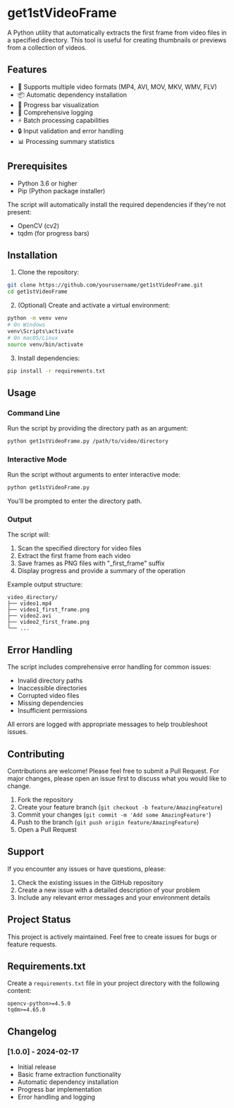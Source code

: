 # get1stVideoFrame

A Python utility that automatically extracts the first frame from video files in a specified directory. This tool is useful for creating thumbnails or previews from a collection of videos.

## Features

- 🎥 Supports multiple video formats (MP4, AVI, MOV, MKV, WMV, FLV)
- 📦 Automatic dependency installation
- 🚀 Progress bar visualization
- 📝 Comprehensive logging
- ⚡ Batch processing capabilities
- 🔒 Input validation and error handling
- 📊 Processing summary statistics

## Prerequisites

- Python 3.6 or higher
- Pip (Python package installer)

The script will automatically install the required dependencies if they're not present:
- OpenCV (cv2)
- tqdm (for progress bars)

## Installation

1. Clone the repository:
```bash
git clone https://github.com/yourusername/get1stVideoFrame.git
cd get1stVideoFrame
```

2. (Optional) Create and activate a virtual environment:
```bash
python -m venv venv
# On Windows
venv\Scripts\activate
# On macOS/Linux
source venv/bin/activate
```

3. Install dependencies:
```bash
pip install -r requirements.txt
```

## Usage

### Command Line

Run the script by providing the directory path as an argument:
```bash
python get1stVideoFrame.py /path/to/video/directory
```

### Interactive Mode

Run the script without arguments to enter interactive mode:
```bash
python get1stVideoFrame.py
```
You'll be prompted to enter the directory path.

### Output

The script will:
1. Scan the specified directory for video files
2. Extract the first frame from each video
3. Save frames as PNG files with "_first_frame" suffix
4. Display progress and provide a summary of the operation

Example output structure:
```
video_directory/
├── video1.mp4
├── video1_first_frame.png
├── video2.avi
├── video2_first_frame.png
└── ...
```

## Error Handling

The script includes comprehensive error handling for common issues:
- Invalid directory paths
- Inaccessible directories
- Corrupted video files
- Missing dependencies
- Insufficient permissions

All errors are logged with appropriate messages to help troubleshoot issues.

## Contributing

Contributions are welcome! Please feel free to submit a Pull Request. For major changes, please open an issue first to discuss what you would like to change.

1. Fork the repository
2. Create your feature branch (`git checkout -b feature/AmazingFeature`)
3. Commit your changes (`git commit -m 'Add some AmazingFeature'`)
4. Push to the branch (`git push origin feature/AmazingFeature`)
5. Open a Pull Request

## Support

If you encounter any issues or have questions, please:
1. Check the existing issues in the GitHub repository
2. Create a new issue with a detailed description of your problem
3. Include any relevant error messages and your environment details

## Project Status

This project is actively maintained. Feel free to create issues for bugs or feature requests.

## Requirements.txt

Create a `requirements.txt` file in your project directory with the following content:
```
opencv-python>=4.5.0
tqdm>=4.65.0
```

## Changelog

### [1.0.0] - 2024-02-17
- Initial release
- Basic frame extraction functionality
- Automatic dependency installation
- Progress bar implementation
- Error handling and logging
